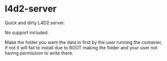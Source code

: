 # l4d2-server
Quick and dirty L4D2 server. 

No support included. 

Make the folder you want the data in first by the user running the container, if not it will fail to install due to ROOT making the folder and your user not having permission to write there.
